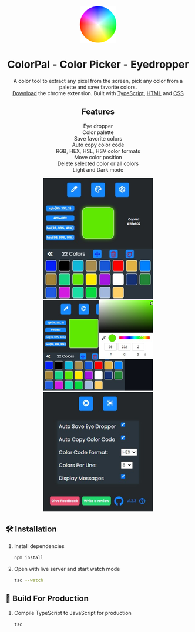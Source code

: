 <div align="center">
  <a href="https://chrome.google.com/webstore/detail/mbnpegpimodgjmlbfhkkdgbcfjmgpoad" target="_blank"><img alt="Logo" src="https://raw.githubusercontent.com/nikosdaridis/colorpal/main/icons/icon128.png" width="100" /></a>
</div>
<h1 align="center">
  ColorPal - Color Picker - Eyedropper
</h1>
<p align="center">
  A color tool to extract any pixel from the screen, pick any color from a palette and save favorite colors. <a href="https://chrome.google.com/webstore/detail/mbnpegpimodgjmlbfhkkdgbcfjmgpoad" target="_blank"><br>
  Download</a> the chrome extension. Built with <a href="https://www.typescriptlang.org" target="_blank">TypeScript</a>, <a href="https://developer.mozilla.org/en-US/docs/Web/HTML" target="_blank">HTML</a> and <a href="https://developer.mozilla.org/en-US/docs/Web/CSS" target="_blank">CSS</a>
</p>
<h2 align="center">
Features
</h2>
<p align="center">
Eye dropper<br>
Color palette<br>
Save favorite colors<br>
Auto copy color code<br>
RGB, HEX, HSL, HSV color formats<br>
Move color position<br>
Delete selected color or all colors<br>
Light and Dark mode<br>
</p>
<div align="center">
<img width="300" alt="Screenshot 1" src=https://raw.githubusercontent.com/nikosdaridis/colorpal/main/images/Screenshot1.jpg>
<img width="300" alt="Screenshot 2" src=https://raw.githubusercontent.com/nikosdaridis/colorpal/main/images/Screenshot2.jpg>
<img width="300" alt="Screenshot 3" src=https://raw.githubusercontent.com/nikosdaridis/colorpal/main/images/Screenshot3.jpg>
</div>

## 🛠 Installation

1. Install dependencies

   ```sh
   npm install
   ```

2. Open with live server and start watch mode

   ```sh
   tsc --watch
   ```

## 🚀 Build For Production

1. Compile TypeScript to JavaScript for production

   ```sh
   tsc
   ```
